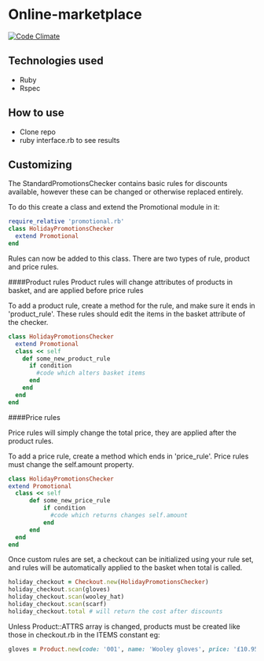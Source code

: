 Online-marketplace
===========================
[![Code Climate](https://codeclimate.com/github/jjromeo/online-marketplace/badges/gpa.svg)](https://codeclimate.com/github/jjromeo/online-marketplace)


Technologies used
-----------------
- Ruby
- Rspec

How to use
---------------
- Clone repo
- ruby interface.rb to see results

Customizing
------------
The StandardPromotionsChecker contains basic rules for discounts available, however these can be changed or otherwise replaced entirely.

To do this create a class and extend the Promotional module in it:

```ruby
require_relative 'promotional.rb'
class HolidayPromotionsChecker
  extend Promotional
end
```

Rules can now be added to this class. There are two types of rule, product and price rules. 

####Product rules
Product rules will change attributes of products in basket, and are applied before price rules

To add a product rule, create a method for the rule, and make sure it ends in 'product_rule'. These rules should edit the items in the basket attribute of the checker.

```ruby
class HolidayPromotionsChecker
  extend Promotional
  class << self
    def some_new_product_rule
      if condition
        #code which alters basket items
      end
    end
  end
end
```

####Price rules

Price rules will simply change the total price, they are applied after the product rules. 

To add a price rule, create a method which ends in 'price_rule'. Price rules must change the self.amount property.

```ruby
class HolidayPromotionsChecker
extend Promotional
  class << self
      def some_new_price_rule
          if condition
            #code which returns changes self.amount
          end
      end
  end
end
```

Once custom rules are set, a checkout can be initialized using your rule set, and rules will be automatically applied to the basket when total is called.

```ruby
holiday_checkout = Checkout.new(HolidayPromotionsChecker)
holiday_checkout.scan(gloves)
holiday_checkout.scan(wooley_hat)
holiday_checkout.scan(scarf)
holiday_checkout.total # will return the cost after discounts
```
    
Unless Product::ATTRS array is changed, products must be created like those in checkout.rb in the ITEMS constant eg: 

```ruby    
gloves = Product.new(code: '001', name: 'Wooley gloves', price: '£10.95')
```
